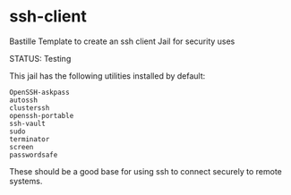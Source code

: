 # ssh-client
Bastille Template to create an ssh client Jail for security uses

 STATUS:  Testing


This jail has the following utilities installed by default:

	OpenSSH-askpass
	autossh
	clusterssh
	openssh-portable
	ssh-vault
	sudo
	terminator
	screen
	passwordsafe

These should be a good base for using ssh to connect securely to remote systems.




